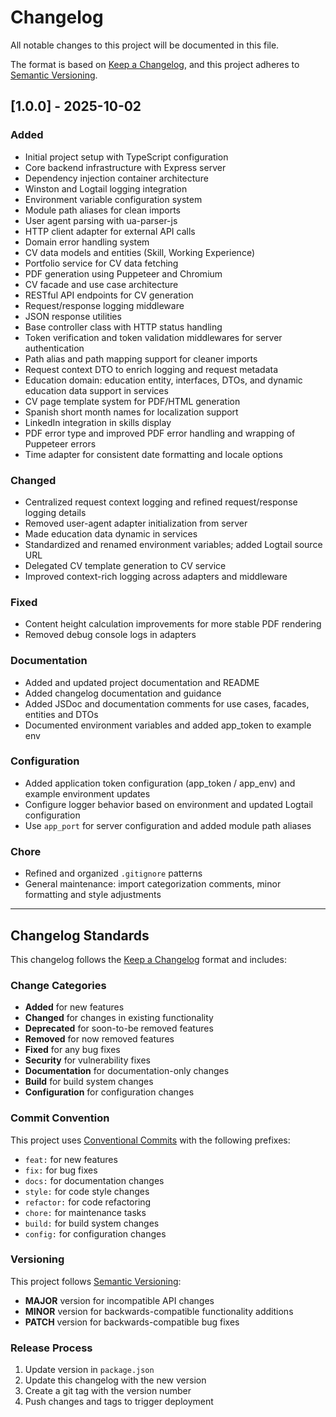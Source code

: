# Changelog

All notable changes to this project will be documented in this file.

The format is based on [Keep a Changelog](https://keepachangelog.com/en/1.0.0/),
and this project adheres to [Semantic Versioning](https://semver.org/spec/v2.0.0.html).

## [1.0.0] - 2025-10-02

### Added
- Initial project setup with TypeScript configuration
- Core backend infrastructure with Express server
- Dependency injection container architecture
- Winston and Logtail logging integration
- Environment variable configuration system
- Module path aliases for clean imports
- User agent parsing with ua-parser-js
- HTTP client adapter for external API calls
- Domain error handling system
- CV data models and entities (Skill, Working Experience)
- Portfolio service for CV data fetching
- PDF generation using Puppeteer and Chromium
- CV facade and use case architecture
- RESTful API endpoints for CV generation
- Request/response logging middleware
- JSON response utilities
- Base controller class with HTTP status handling
- Token verification and token validation middlewares for server authentication
- Path alias and path mapping support for cleaner imports
- Request context DTO to enrich logging and request metadata
- Education domain: education entity, interfaces, DTOs, and dynamic education data support in services
- CV page template system for PDF/HTML generation
- Spanish short month names for localization support
- LinkedIn integration in skills display
- PDF error type and improved PDF error handling and wrapping of Puppeteer errors
- Time adapter for consistent date formatting and locale options

### Changed
- Centralized request context logging and refined request/response logging details
- Removed user-agent adapter initialization from server
- Made education data dynamic in services
- Standardized and renamed environment variables; added Logtail source URL
- Delegated CV template generation to CV service
- Improved context-rich logging across adapters and middleware

### Fixed
- Content height calculation improvements for more stable PDF rendering
- Removed debug console logs in adapters

### Documentation
- Added and updated project documentation and README
- Added changelog documentation and guidance
- Added JSDoc and documentation comments for use cases, facades, entities and DTOs
- Documented environment variables and added app_token to example env

### Configuration
- Added application token configuration (app_token / app_env) and example environment updates
- Configure logger behavior based on environment and updated Logtail configuration
- Use `app_port` for server configuration and added module path aliases

### Chore
- Refined and organized `.gitignore` patterns
- General maintenance: import categorization comments, minor formatting and style adjustments

---

## Changelog Standards

This changelog follows the [Keep a Changelog](https://keepachangelog.com/en/1.0.0/) format and includes:

### Change Categories
- **Added** for new features
- **Changed** for changes in existing functionality  
- **Deprecated** for soon-to-be removed features
- **Removed** for now removed features
- **Fixed** for any bug fixes
- **Security** for vulnerability fixes
- **Documentation** for documentation-only changes
- **Build** for build system changes
- **Configuration** for configuration changes

### Commit Convention
This project uses [Conventional Commits](https://www.conventionalcommits.org/) with the following prefixes:
- `feat:` for new features
- `fix:` for bug fixes
- `docs:` for documentation changes
- `style:` for code style changes
- `refactor:` for code refactoring
- `chore:` for maintenance tasks
- `build:` for build system changes
- `config:` for configuration changes

### Versioning
This project follows [Semantic Versioning](https://semver.org/):
- **MAJOR** version for incompatible API changes
- **MINOR** version for backwards-compatible functionality additions
- **PATCH** version for backwards-compatible bug fixes

### Release Process
1. Update version in `package.json`
2. Update this changelog with the new version
3. Create a git tag with the version number
4. Push changes and tags to trigger deployment